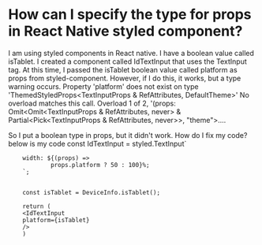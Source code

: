 
# How can I specify the type for props in React Native styled component?

I am using styled components in React native. I have a boolean value called isTablet.
I created a component called IdTextInput that uses the TextInput tag. At this time, I passed the isTablet boolean value called platform as props from styled-component.
However, if I do this, it works, but a type warning occurs.
Property 'platform' does not exist on type 'ThemedStyledProps<TextInputProps & RefAttributes<TextInput>, DefaultTheme>'
 No overload matches this call.
Overload 1 of 2, '(props: Omit<Omit<TextInputProps & RefAttributes<TextInput>, never> & Partial<Pick<TextInputProps & RefAttributes<TextInput>, never>>, "theme">....

So I put a boolean type in props, but it didn't work. How do I fix my code?
below is my code
        const IdTextInput = styled.TextInput`

        width: ${(props) =>
                props.platform ? 50 : 100}%;
        `;


        const isTablet = DeviceInfo.isTablet();

        return (
        <IdTextInput
        platform={isTablet}
        />
        )


        